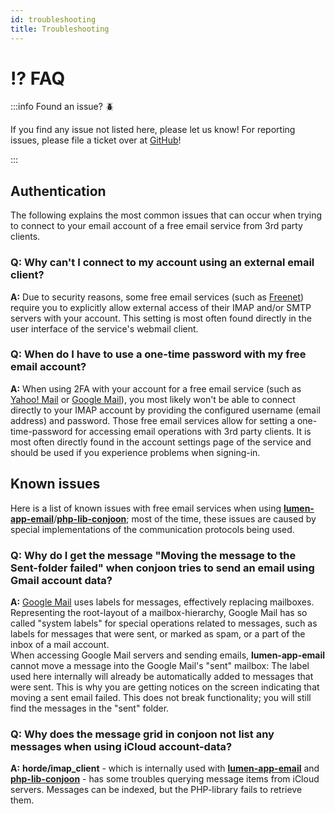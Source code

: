 ```yaml
---
id: troubleshooting
title: Troubleshooting
---
```


# ⁉ FAQ

:::info Found an issue? 🪲

If you find any issue not listed here, please let us know!
For reporting issues, please file a ticket over at [GitHub](https://github.com/conjoon/conjoon)!

:::

## Authentication
The following explains the most common issues that can occur when trying to connect to your email account of a free email service from 3rd party clients.

### Q: Why can't I connect to my account using an external email client?
**A:** Due to security reasons, some free email services (such as [Freenet](https://freenet.de)) require you to explicitly allow external access of their IMAP and/or SMTP servers with your account. This setting is most often found directly in the user interface of the service's webmail client.

### Q: When do I have to use a one-time password with my free email account?
**A:** When using 2FA with your account for a free email service (such as [Yahoo! Mail](https://yahoo.com) or [Google Mail](https://gmail.com)), you most likely won't be able to connect directly to your IMAP account by providing the configured username (email address) and password. Those free email services allow for setting a one-time-password for accessing email operations with 3rd party clients. It is most often directly found in the account settings page of the service and should be used if you experience problems when signing-in. 

## Known issues
Here is a list of known issues with free email services when using [**lumen-app-email**](https://github.com/conjoon/lumen-app-email)/[**php-lib-conjoon**](https://github.com/conjoon/php-lib-conjoon); most of the time, these issues are caused by special implementations of the communication protocols being used.

### Q: Why do I get the message "Moving the message to the Sent-folder failed" when **conjoon** tries to send an email using Gmail account data?
**A:** [Google Mail](https://gmail.com) uses labels for messages, effectively replacing mailboxes. Representing the root-layout of a mailbox-hierarchy, Google Mail has so called "system labels" for special operations related to messages, such as labels for messages that were sent, or marked as spam, or a part of the inbox of a mail account. 
<br />
When accessing Google Mail servers and sending emails, **lumen-app-email** cannot move a message into the Google Mail's "sent" mailbox: The label used here internally will already be automatically added to messages that were sent. This is why you are getting notices on the screen indicating that moving a sent email failed. This does not break functionality; you will still find the messages in the "sent" folder.

### Q: Why does the message grid in **conjoon** not list any messages when using iCloud account-data?
**A:** **horde/imap_client** - which is internally used with [**lumen-app-email**](https://github.com/conjoon/lumen-app-email) and [**php-lib-conjoon**](https://github.com/conjoon/php-lib-conjoon) - has some troubles querying message items from iCloud servers. Messages can be indexed, but the PHP-library fails to retrieve them. 
